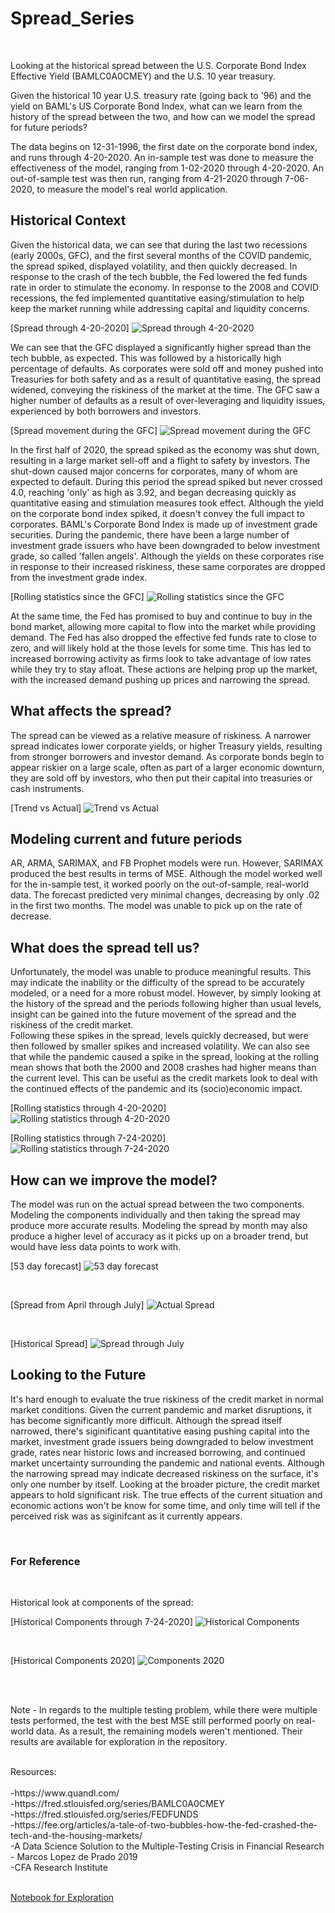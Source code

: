 # Spread_Series

<br/>

Looking at the historical spread between the U.S. Corporate Bond Index Effective Yield (BAMLC0A0CMEY) and the U.S. 10 year treasury. 


Given the historical 10 year U.S. treasury rate (going back to '96) and the yield on BAML's US Corporate Bond Index, what can we learn from the history of the spread between the two, and how can we model the spread for future periods?


The data begins on 12-31-1996, the first date on the corporate bond index, and runs through 4-20-2020. An in-sample test was done to measure the effectiveness of the model, ranging from 1-02-2020 through 4-20-2020. An out-of-sample test was then run, ranging from 4-21-2020 through 7-06-2020, to measure the model's real world application.



## Historical Context

Given the historical data, we can see that during the last two recessions (early 2000s, GFC), and the first several months of the COVID pandemic, the spread spiked, displayed volatility, and then quickly decreased. In response to the crash of the tech bubble, the Fed lowered the fed funds rate in order to stimulate the economy. In response to the 2008 and COVID recessions, the fed implemented quantitative easing/stimulation to help keep the market running while addressing capital and liquidity concerns. 

[Spread through 4-20-2020]
![Spread through 4-20-2020](Images/Thru_4-20.png)

We can see that the GFC displayed a significantly higher spread than the tech bubble, as expected. This was followed by a historically high percentage of defaults. As corporates were sold off and money pushed into Treasuries for both safety and as a result of quantitative easing, the spread widened, conveying the riskiness of the market at the time. The GFC saw a higher number of defaults as a result of over-leveraging and liquidity issues, experienced by both borrowers and investors. 

[Spread movement during the GFC]
![Spread movement during the GFC](Images/GFC.png)

In the first half of 2020, the spread spiked as the economy was shut down, resulting in a large market sell-off and a flight to safety by investors. The shut-down caused major concerns for corporates, many of whom are expected to default. During this period the spread spiked but never crossed 4.0, reaching 'only' as high as 3.92, and began decreasing quickly as quantitative easing and stimulation measures took effect. Although the yield on the corporate bond index spiked, it doesn't convey the full impact to corporates. BAML's Corporate Bond Index is made up of investment grade securities. During the pandemic, there have been a large number of investment grade issuers who have been downgraded to below investment grade, so called 'fallen angels'. Although the yields on these corporates rise in response to their increased riskiness, these same corporates are dropped from the investment grade index.

[Rolling statistics since the GFC]
![Rolling statistics since the GFC](Images/GFC_thru_Present.png)

At the same time, the Fed has promised to buy and continue to buy in the bond market, allowing more capital to flow into the market while providing demand. The Fed has also dropped the effective fed funds rate to close to zero, and will likely hold at the those levels for some time. This has led to increased borrowing activity as firms look to take advantage of low rates while they try to stay afloat. These actions are helping prop up the market, with the increased demand pushing up prices and narrowing the spread.



## What affects the spread?

The spread can be viewed as a relative measure of riskiness. A narrower spread indicates lower corporate yields, or higher Treasury yields, resulting from stronger borrowers and investor demand. As corporate bonds begin to appear riskier on a large scale, often as part of a larger economic downturn, they are sold off by investors, who then put their capital into treasuries or cash instruments. 

[Trend vs Actual]
![Trend vs Actual](Images/Trend_v_Original.png)



## Modeling current and future periods

AR, ARMA, SARIMAX, and FB Prophet models were run. However, SARIMAX produced the best results in terms of MSE. Although the model worked well for the in-sample test, it worked poorly on the out-of-sample, real-world data. The forecast predicted very minimal changes, decreasing by only .02 in the first two months. The model was unable to pick up on the rate of decrease.



## What does the spread tell us?

Unfortunately, the model was unable to produce meaningful results. This may indicate the inability or the difficulty of the spread to be accurately modeled, or a need for a more robust model. However, by simply looking at the history of the spread and the periods following higher than usual levels, insight can be gained into the future movement of the spread and the riskiness of the credit market. 
<br/>
Following these spikes in the spread, levels quickly decreased, but were then followed by smaller spikes and increased volatility. We can also see that while the pandemic caused a spike in the spread, looking at the rolling mean shows that both the 2000 and 2008 crashes had higher means than the current level. This can be useful as the credit markets look to deal with the continued effects of the pandemic and its (socio)economic impact. 

[Rolling statistics through 4-20-2020]
![Rolling statistics through 4-20-2020](Images/Rolling.png)
<br/>

[Rolling statistics through 7-24-2020]
![Rolling statistics through 7-24-2020](Images/Thru_7_24.png)



## How can we improve the model?

The model was run on the actual spread between the two components. Modeling the components individually and then taking the spread may produce more accurate results. Modeling the spread by month may also produce a higher level of accuracy as it picks up on a broader trend, but would have less data points to work with. 

[53 day forecast]
![53 day forecast](Images/53_days_out.png)

<br/>

[Spread from April through July]
![Actual Spread](Images/April_thru_July.png)

<br/>

[Historical Spread]
![Spread through July](Images/Thru_July.png)



## Looking to the Future

It's hard enough to evaluate the true riskiness of the credit market in normal market conditions. Given the current pandemic and market disruptions, it has become significantly more difficult. Although the spread itself narrowed, there's siginificant quantitative easing pushing capital into the market, investment grade issuers being downgraded to below investment grade, rates near historic lows and increased borrowing, and continued market uncertainty surrounding the pandemic and national events. Although the narrowing spread may indicate decreased riskiness on the surface, it's only one number by itself. Looking at the broader picture, the credit market appears to hold significant risk. The true effects of the current situation and economic actions won't be know for some time, and only time will tell if the perceived risk was as siginifcant as it currently appears.

<br/>

### For Reference

<br/>

Historical look at components of the spread:


[Historical Components through 7-24-2020]
![Historical Components](Images/Components.png)

<br/>

[Historical Components 2020]
![Components 2020](Images/Comps_2020.png)

<br/>
<br/>


Note - In regards to the multiple testing problem, while there were multiple tests performed, the test with the best MSE still performed poorly on real-world data. As a result, the remaining models weren't mentioned. Their results are available for exploration in the repository.

<br/>
Resources:
<br/>
<br/>
-https://www.quandl.com/
<br/>
-https://fred.stlouisfed.org/series/BAMLC0A0CMEY
<br/>
-https://fred.stlouisfed.org/series/FEDFUNDS
<br/>
-https://fee.org/articles/a-tale-of-two-bubbles-how-the-fed-crashed-the-tech-and-the-housing-markets/
<br/>
-A Data Science Solution to the Multiple-Testing Crisis in Financial Research - Marcos Lopez de Prado 2019
<br/>
-CFA Research Institute
<br/>

<br/>

[Notebook for Exploration](https://github.com/WickedoneC/Spread_Series/blob/master/Notebooks/Final/Full_Run.ipynb)

